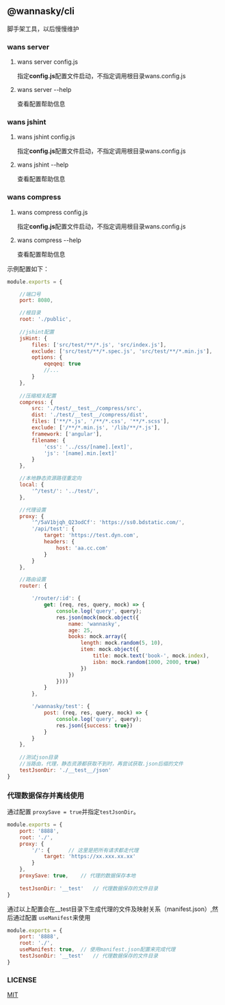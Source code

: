 ## @wannasky/cli
脚手架工具，以后慢慢维护

### wans server

1. wans server config.js
   
   指定**config.js**配置文件启动，不指定调用根目录wans.config.js

2. wans server --help

    查看配置帮助信息
    
    
### wans jshint

1. wans jshint config.js
   
   指定**config.js**配置文件启动，不指定调用根目录wans.config.js

2. wans jshint --help

    查看配置帮助信息
    
### wans compress

1. wans compress config.js
   
   指定**config.js**配置文件启动，不指定调用根目录wans.config.js

2. wans compress --help

    查看配置帮助信息

示例配置如下：
```javascript
module.exports = {

    //端口号
    port: 8080,

    //根目录
    root: './public',
    
    //jshint配置
    jsHint: {
        files: ['src/test/**/*.js', 'src/index.js'],
        exclude: ['src/test/**/*.spec.js', 'src/test/**/*.min.js'],
        options: {
            eqeqeq: true
            //...
        }
    },
    
    //压缩相关配置
    compress: {
        src: './test/__test__/compress/src',
        dist: './test/__test__/compress/dist',
        files: ['**/*.js', '/**/*.css', '**/*.scss'],
        exclude: ['/**/*.min.js', '/lib/**/*.js'],
        framework: ['angular'],
        filename: {
            'css': '../css/[name].[ext]',
            'js': '[name].min.[ext]'
        }
    },

    //本地静态资源路径重定向
    local: {
        '^/test/': '../test/',
    },

    //代理设置
    proxy: {
        '^/5aV1bjqh_Q23odCf': 'https://ss0.bdstatic.com/',
        '/api/test': {
            target: 'https://test.dyn.com',
            headers: {
                host: 'aa.cc.com'
            }
        }
    },

    //路由设置
    router: {

        '/router/:id': {
            get: (req, res, query, mock) => {
                console.log('query', query);
                res.json(mock(mock.object({
                    name: 'wannasky',
                    age: 25,
                    books: mock.array({
                        length: mock.random(5, 10),
                        item: mock.object({
                            title: mock.text('book-', mock.index),
                            isbn: mock.random(1000, 2000, true)
                        })
                    })
                })))
            }
        },

        '/wannasky/test': {
            post: (req, res, query, mock) => {
                console.log('query', query);
                res.json({success: true})
            }
        }
    },
    
    //测试json目录
    //当路由，代理，静态资源都获取不到时，再尝试获取.json后缀的文件
    testJsonDir: './__test__/json'
}
```

### 代理数据保存并离线使用

通过配置 `proxySave = true`并指定`testJsonDir`。

```javascript
module.exports = {
    port: '8888',
    root: './',
    proxy: {
        '/': {      // 这里是把所有请求都走代理
            target: 'https://xx.xxx.xx.xx'
        }
    },
    proxySave: true,    // 代理的数据保存本地
    
    testJsonDir: '__test'   // 代理数据保存的文件目录
}
```

通过以上配置会在__test目录下生成代理的文件及映射关系（manifest.json）,然后通过配置 `useManifest`来使用

```javascript
module.exports = {
    port: '8888',
    root: './',
    useManifest: true,  // 使用manifest.json配置来完成代理    
    testJsonDir: '__test'   // 代理数据保存的文件目录
}
```


### LICENSE
[MIT](LICENSE)
